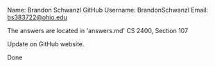 Name: Brandon Schwanzl
GitHub Username: BrandonSchwanzl
Email: bs383722@ohio.edu

The answers are located in 'answers.md'
CS 2400, Section 107

Update on GitHub website.

Done
